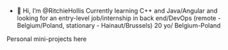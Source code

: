 - 👋 Hi, I’m @RitchieHollis
Currently learning C++ and Java/Angular and looking for an entry-level job/internship in back end/DevOps (remote - Belgium/Poland, stationary - Hainaut/Brussels)
20 yo/ Belgium-Poland

Personal mini-projects here

<!---
RitchieHollis/RitchieHollis is a ✨ special ✨ repository because its `README.md` (this file) appears on your GitHub profile.
You can click the Preview link to take a look at your changes.
--->
